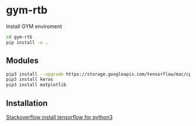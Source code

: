 # gym-rtb

Install GYM enviroment
```bash
cd gym-rtb
pip install -e .
```

## Modules
```bash
pip3 install --upgrade https://storage.googleapis.com/tensorflow/mac/cpu/tensorflow-1.0.1-py2-none-any.whl
pip3 install keras
pip3 install matplotlib
```

## Installation

[Stackoverflow install tensorflow for python3](https://stackoverflow.com/questions/38896424/tensorflow-not-found-using-pip) 